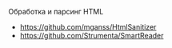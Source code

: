 Обработка и парсинг HTML

* https://github.com/mganss/HtmlSanitizer
* https://github.com/Strumenta/SmartReader

